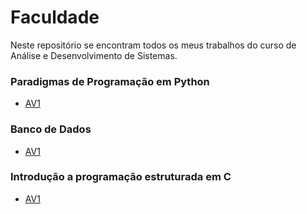 # Faculdade
<p>Neste repositório se encontram todos os meus trabalhos do curso de Análise e Desenvolvimento de Sistemas.</p>

<h3>Paradigmas de Programação em Python</h3>
<!-- <p> Trabalho AV1: https://github.com/PeterJPD/Paradigmas-Python-Trab-1</p>-->

- [AV1](https://github.com/PeterJPD/Paradigmas-Python-Trab-1)

<h3>Banco de Dados</h3>
<!-- <p> Trabalho AV1: https://github.com/PeterJPD/Banco-de-dados-AV1</p>-->

- [AV1](https://github.com/PeterJPD/Banco-de-dados-AV1)

<h3>Introdução a programação estruturada em C</h3>
<!-- <p> Trabalho AV1: https://github.com/PeterJPD/Introducao-a-programacao-orientada-em-C-Trab-1</p-->

- [AV1](https://github.com/PeterJPD/Introducao-a-programacao-orientada-em-C-Trab-1)
